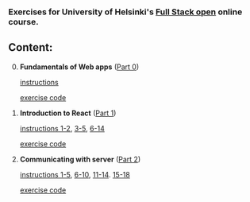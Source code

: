 ### Exercises for University of Helsinki's [Full Stack open](https://fullstackopen.com/) online course.

## Content:

0. **Fundamentals of Web apps**
([Part 0](https://fullstackopen.com/en/part0))

	[instructions](https://fullstackopen.com/en/part0/fundamentals_of_web_apps#exercises-0-1-0-6)

	[exercise code](part0)

1. **Introduction to React**
([Part 1](https://fullstackopen.com/en/part1))

	[instructions 1-2](https://fullstackopen.com/en/part1/introduction_to_react#exercises-1-1-1-2),
[3-5](https://fullstackopen.com/en/part1/java_script#exercises-1-3-1-5),
[6-14](https://fullstackopen.com/en/part1/a_more_complex_state_debugging_react_apps#exercises-1-6-1-14)

	[exercise code](part1)

2. **Communicating with server**
([Part 2](https://fullstackopen.com/en/part2))

	[instructions 1-5](https://fullstackopen.com/en/part2/rendering_a_collection_modules#exercises-2-1-2-5),
[6-10](https://fullstackopen.com/en/part2/forms#exercises-2-6-2-10),
[11-14](https://fullstackopen.com/en/part2/getting_data_from_server#exercises-2-11-2-14).
[15-18](https://fullstackopen.com/en/part2/altering_data_in_server#exercises-2-15-2-18)

	[exercise code](part2)